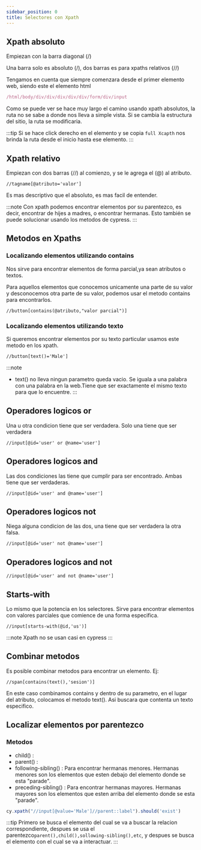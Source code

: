 ```yaml
---
sidebar_position: 0
title: Selectores con Xpath
---
```


## Xpath absoluto
Empiezan con la barra diagonal (/)

Una barra solo es absoluto (/), dos barras es para xpaths relativos (//)

Tengamos en cuenta que siempre comenzara desde el primer elemento web, siendo este el elemento html

```jsx title="Ejemplo de xpath absoluto"
/html/body/div/div/div/div/div/form/div/input
```

Como se puede ver se hace muy largo el camino usando xpath absolutos, la ruta no se sabe a donde nos lleva a simple vista. Si se cambia la estructura del sitio, la ruta se modificaria. 

:::tip
Si se hace click derecho en el elemento y se copia `full Xcapth` nos brinda la ruta desde el inicio hasta ese elemento.
:::

## Xpath relativo
Empiezan con dos barras (//) al comienzo, y se le agrega el (@) al atributo.

``` title="Estructura Xpath relativo"
//tagname[@atributo='valor']
```
Es mas descriptivo que el absoluto, es mas facil de entender.


:::note
Con xpath podemos encontrar elementos por su parentezco, es decir, encontrar de hijes a madres, o encontrar hermanas.
Esto también se puede solucionar usando los metodos de cypress.
:::

## Metodos en Xpaths
### Localizando elementos utilizando contains
Nos sirve para encontrar elementos de forma parcial,ya sean atributos o textos.

Para aquellos elementos que conocemos unicamente una parte de su valor y desconocemos otra parte de su valor, podemos usar el metodo contains para encontrarlos. 

``` title="Estructura metodo contains"
//button[contains(@atributo,"valor parcial")]
```


### Localizando elementos utilizando texto
Si queremos encontrar elementos por su texto particular usamos este metodo en los xpath.

``` title="Ejemplo de uso de metodo text"
//button[text()='Male']
```
:::note
- text() no lleva ningun parametro queda vacio. Se iguala a una palabra con una palabra en la web.Tiene que ser exactamente el mismo texto para que lo encuentre. 
:::

## Operadores logicos or
Una u otra condicion tiene que ser verdadera. Solo una tiene que ser verdadera
``` 
//input[@id='user' or @name='user']
```

## Operadores logicos and
Las dos condiciones las tiene que cumplir para ser encontrado. Ambas tiene que ser verdaderas.
```
//input[@id='user' and @name='user']
```

## Operadores logicos not
Niega alguna condicion de las dos, una tiene que ser verdadera la otra falsa.
```
//input[@id='user' not @name='user']
```
## Operadores logicos and not
```
//input[@id='user' and not @name='user']
```

## Starts-with
Lo mismo que la potencia en los selectores. Sirve para encontrar elementos con valores parciales que comience de una forma especifica.
```
//input[starts-with(@id,'us')]
```

:::note
Xpath no se usan casi en cypress
:::

## Combinar metodos
Es posible combinar metodos para encontrar un elemento. Ej:

``` title= "contains() + text()"
//span[contains(text(),'sesion')]
```
En este caso combinamos contains y dentro de su parametro, en el lugar del atributo, colocamos el metodo text(). Asi buscara que contenta un texto especifico. 


## Localizar elementos por parentezco
### Metodos

- child() :
- parent() :
- following-sibling() : Para encontrar hermanas menores. Hermanas menores son los elementos que esten debajo del elemento donde se esta "parade". 
- preceding-sibling() : Para encontrar hermanas mayores. Hermanas mayores son los elementos que esten arriba del elemento donde se esta "parade". 

```jsx title="xpath usando metodo parent"
cy.xpath("//input[@value='Male']//parent::label").should('exist')
```

:::tip
Primero se busca el elemento del cual se va a buscar la relacion correspondiente, despues se usa el parentezco`parent(),child(),sollowing-sibling(),etc`, y despues se busca el elemento con el cual se va a interactuar. 
:::
